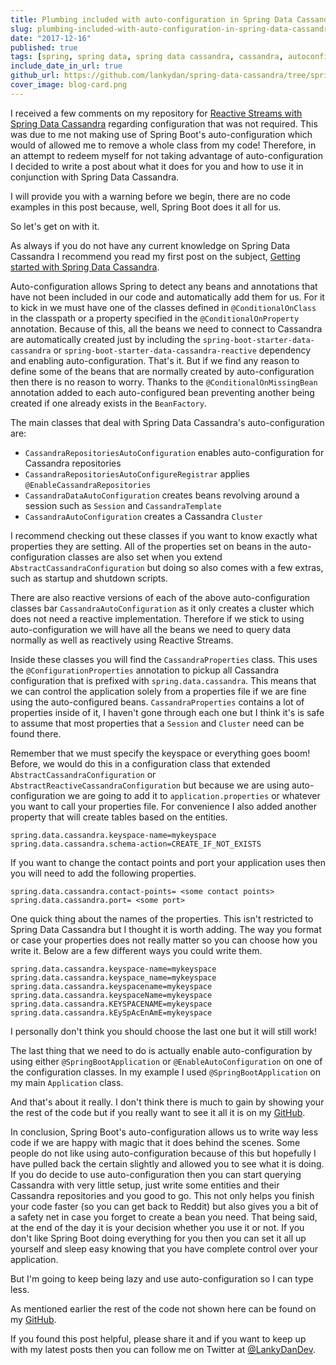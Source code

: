 ```yaml
---
title: Plumbing included with auto-configuration in Spring Data Cassandra
slug: plumbing-included-with-auto-configuration-in-spring-data-cassandra
date: "2017-12-16"
published: true
tags: [spring, spring data, spring data cassandra, cassandra, autoconfiguration, spring boot, java]
include_date_in_url: true
github_url: https://github.com/lankydan/spring-data-cassandra/tree/spring-data-cassandra-autoconfiguration
cover_image: blog-card.png
---
```


I received a few comments on my repository for [Reactive Streams with Spring Data Cassandra](https://lankydan.dev/2017/12/11/reactive-streams-with-spring-data-cassandra/) regarding configuration that was not required. This was due to me not making use of Spring Boot's auto-configuration which would of allowed me to remove a whole class from my code! Therefore, in an attempt to redeem myself for not taking advantage of auto-configuration I decided to write a post about what it does for you and how to use it in conjunction with Spring Data Cassandra.

I will provide you with a warning before we begin, there are no code examples in this post because, well, Spring Boot does it all for us.

So let's get on with it.

As always if you do not have any current knowledge on Spring Data Cassandra I recommend you read my first post on the subject, [Getting started with Spring Data Cassandra](https://lankydan.dev/2017/10/12/getting-started-with-spring-data-cassandra/).

Auto-configuration allows Spring to detect any beans and annotations that have not been included in our code and automatically add them for us. For it to kick in we must have one of the classes defined in `@ConditionalOnClass` in the classpath or a property specified in the `@ConditionalOnProperty` annotation. Because of this, all the beans we need to connect to Cassandra are automatically created just by including the `spring-boot-starter-data-cassandra` or `spring-boot-starter-data-cassandra-reactive` dependency and enabling auto-configuration. That's it. But if we find any reason to define some of the beans that are normally created by auto-configuration then there is no reason to worry. Thanks to the `@ConditionalOnMissingBean` annotation added to each auto-configured bean preventing another being created if one already exists in the `BeanFactory`.

The main classes that deal with Spring Data Cassandra's auto-configuration are:

- `CassandraRepositoriesAutoConfiguration`&nbsp;enables auto-configuration for Cassandra repositories
- `CassandraRepositoriesAutoConfigureRegistrar` applies `@EnableCassandraRepositories`
- `CassandraDataAutoConfiguration`&nbsp;creates beans revolving around a session such as `Session` and `CassandraTemplate`
- `CassandraAutoConfiguration` creates a Cassandra `Cluster`

I recommend checking out these classes if you want to know exactly what properties they are setting. All of the properties set on beans in the auto-configuration classes are also set when you extend `AbstractCassandraConfiguration` but doing so also comes with a few extras, such as startup and shutdown scripts.

There are also reactive versions of each of the above auto-configuration classes bar `CassandraAutoConfiguration` as it only creates a cluster which does not need a reactive implementation. Therefore if we stick to using auto-configuration we will have all the beans we need to query data normally as well as reactively using Reactive Streams.

Inside these classes you will find the `CassandraProperties` class. This uses the `@ConfigurationProperties` annotation to pickup all Cassandra configuration that is prefixed with `spring.data.cassandra`. This means that we can control the application solely from a properties file if we are fine using the auto-configured beans. `CassandraProperties` contains a lot of properties inside of it, I haven't gone through each one but I think it's is safe to assume that most properties that a `Session` and `Cluster` need can be found there.

Remember that we must specify the keyspace or everything goes boom! Before, we would do this in a configuration class that extended `AbstractCassandraConfiguration` or `AbstractReactiveCassandraConfiguration` but because we are using auto-configuration we are going to add it to `application.properties` or whatever you want to call your properties file. For convenience I also added another property that will create tables based on the entities.

```properties
spring.data.cassandra.keyspace-name=mykeyspace
spring.data.cassandra.schema-action=CREATE_IF_NOT_EXISTS
```

If you want to change the contact points and port your application uses then you will need to add the following properties.

```properties
spring.data.cassandra.contact-points= <some contact points>
spring.data.cassandra.port= <some port>
```

One quick thing about the names of the properties. This isn't restricted to Spring Data Cassandra but I thought it is worth adding. The way you format or case your properties does not really matter so you can choose how you write it. Below are a few different ways you could write them.

```properties
spring.data.cassandra.keyspace-name=mykeyspace
spring.data.cassandra.keyspace_name=mykeyspace
spring.data.cassandra.keyspacename=mykeyspace
spring.data.cassandra.keyspaceName=mykeyspace
spring.data.cassandra.KEYSPACENAME=mykeyspace
spring.data.cassandra.kEySpAcEnAmE=mykeyspace
```

I personally don't think you should choose the last one but it will still work!

The last thing that we need to do is actually enable auto-configuration by using either `@SpringBootApplication` or `@EnableAutoConfiguration` on one of the configuration classes. In my example I used `@SpringBootApplication` on my main `Application` class.

And that's about it really. I don't think there is much to gain by showing your the rest of the code but if you really want to see it all it is on my [GitHub](https://github.com/lankydan/spring-data-cassandra/tree/spring-data-cassandra-autoconfiguration).

In conclusion, Spring Boot's auto-configuration allows us to write way less code if we are happy with magic that it does behind the scenes. Some people do not like using auto-configuration because of this but hopefully I have pulled back the certain slightly and allowed you to see what it is doing. If you do decide to use auto-configuration then you can start querying Cassandra with very little setup, just write some entities and their Cassandra repositories and you good to go. This not only helps you finish your code faster (so you can get back to Reddit) but also gives you a bit of a safety net in case you forget to create a bean you need. That being said, at the end of the day it is your decision whether you use it or not. If you don't like Spring Boot doing everything for you then you can set it all up yourself and sleep easy knowing that you have complete control over your application.

But I'm going to keep being lazy and use auto-configuration so I can type less.

As mentioned earlier the rest of the code not shown here can be found on my [GitHub](https://github.com/lankydan/spring-data-cassandra/tree/spring-data-cassandra-autoconfiguration).

If you found this post helpful, please share it and if you want to keep up with my latest posts then you can follow me on Twitter at [@LankyDanDev](https://twitter.com/LankyDanDev).